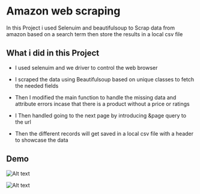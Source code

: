 
# Amazon web scraping

In this Project i used Selenuim and beautifulsoup to Scrap data from amazon based on a search term 
then store the results in a local csv file

## What i did in this Project

- I used selenuim and we driver to control the web browser
- I scraped the data using Beautifulsoup based on unique classes to fetch the needed fields
- Then I modified the main function to handle the missing data and attribute errors incase that there is a product without a price or ratings 

- I Then handled going to the next page by introducing &page query to the url 
- Then the different records will get saved in a local csv file with a header to showcase the data 

## Demo

![Alt text](https://media.giphy.com/media/Rgl8TTb8Y40ogJz578/giphy.gif
)


![Alt text](https://i.gyazo.com/48f6f8b7ca11682d923ab3c2d6f7e10c.png
)

